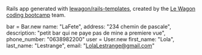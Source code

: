 Rails app generated with [lewagon/rails-templates](https://github.com/lewagon/rails-templates), created by the [Le Wagon coding bootcamp](https://www.lewagon.com) team.

bar = Bar.new name: "LaFete", address: "234 chemin de pascale", description: "petit bar qui ne paye pas de mine a premiere vue", phone_number: "0638982200"
user = User.new first_name: "Lola", last_name: "Lestrange", email: "LolaLestrange@gmail.com"
